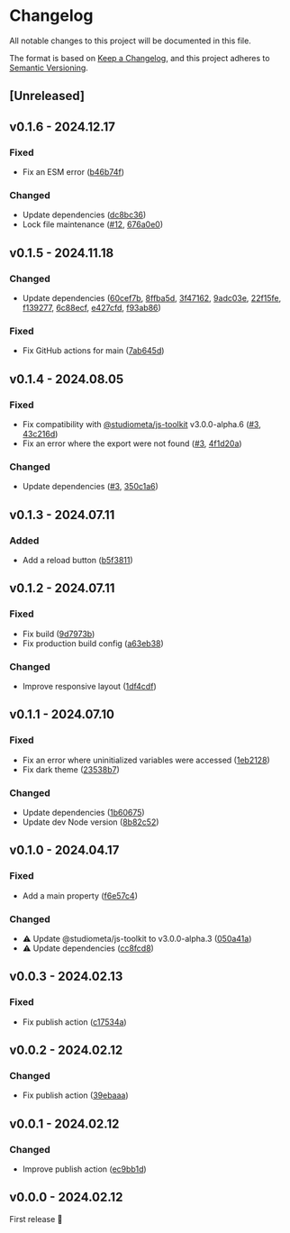# Changelog

All notable changes to this project will be documented in this file.

The format is based on [Keep a Changelog](https://keepachangelog.com/en/1.0.0/), and this project adheres to [Semantic Versioning](https://semver.org/spec/v2.0.0.html).

## [Unreleased]

## v0.1.6 - 2024.12.17

### Fixed

- Fix an ESM error ([b46b74f](https://github.com/studiometa/playground/commit/b46b74f))

### Changed

- Update dependencies ([dc8bc36](https://github.com/studiometa/playground/commit/dc8bc36))
- Lock file maintenance ([#12](https://github.com/studiometa/playground/pull/12), [676a0e0](https://github.com/studiometa/playground/commit/676a0e0))

## v0.1.5 - 2024.11.18

### Changed

- Update dependencies ([60cef7b](https://github.com/studiometa/playground/commit/60cef7b), [8ffba5d](https://github.com/studiometa/playground/commit/8ffba5d), [3f47162](https://github.com/studiometa/playground/commit/3f47162), [9adc03e](https://github.com/studiometa/playground/commit/9adc03e), [22f15fe](https://github.com/studiometa/playground/commit/22f15fe), [f139277](https://github.com/studiometa/playground/commit/f139277), [6c88ecf](https://github.com/studiometa/playground/commit/6c88ecf), [e427cfd](https://github.com/studiometa/playground/commit/e427cfd), [f93ab86](https://github.com/studiometa/playground/commit/f93ab86))

### Fixed

- Fix GitHub actions for main ([7ab645d](https://github.com/studiometa/playground/commit/7ab645d))

## v0.1.4 - 2024.08.05

### Fixed

- Fix compatibility with [@studiometa/js-toolkit](https://github.com/studiometa/js-toolkit) v3.0.0-alpha.6 ([#3](https://github.com/studiometa/playground/pull/3), [43c216d](https://github.com/studiometa/playground/commit/43c216d))
- Fix an error where the export were not found ([#3](https://github.com/studiometa/playground/pull/3), [4f1d20a](https://github.com/studiometa/playground/commit/4f1d20a))

### Changed

- Update dependencies ([#3](https://github.com/studiometa/playground/pull/3), [350c1a6](https://github.com/studiometa/playground/commit/350c1a6))

## v0.1.3 - 2024.07.11

### Added

- Add a reload button ([b5f3811](https://github.com/studiometa/playground/commit/b5f3811))

## v0.1.2 - 2024.07.11

### Fixed

- Fix build ([9d7973b](https://github.com/studiometa/playground/commit/9d7973b))
- Fix production build config ([a63eb38](https://github.com/studiometa/playground/commit/a63eb38))

### Changed

- Improve responsive layout ([1df4cdf](https://github.com/studiometa/playground/commit/1df4cdf))

## v0.1.1 - 2024.07.10

### Fixed

- Fix an error where uninitialized variables were accessed ([1eb2128](https://github.com/studiometa/playground/commit/1eb2128))
- Fix dark theme ([23538b7](https://github.com/studiometa/playground/commit/23538b7))

### Changed

- Update dependencies ([1b60675](https://github.com/studiometa/playground/commit/1b60675))
- Update dev Node version ([8b82c52](https://github.com/studiometa/playground/commit/8b82c52))

## v0.1.0 - 2024.04.17

### Fixed

- Add a main property ([f6e57c4](https://github.com/studiometa/playground/commit/f6e57c4))

### Changed

- ⚠️ Update @studiometa/js-toolkit to v3.0.0-alpha.3 ([050a41a](https://github.com/studiometa/playground/commit/050a41a))
- ⚠️ Update dependencies ([cc8fcd8](https://github.com/studiometa/playground/commit/cc8fcd8))

## v0.0.3 - 2024.02.13

### Fixed

- Fix publish action ([c17534a](https://github.com/studiometa/playground/commit/c17534a))

## v0.0.2 - 2024.02.12

### Changed

- Fix publish action ([39ebaaa](https://github.com/studiometa/playground/commit/39ebaaa))

## v0.0.1 - 2024.02.12

### Changed

- Improve publish action ([ec9bb1d](https://github.com/studiometa/playground/commit/ec9bb1d))

## v0.0.0 - 2024.02.12

First release 🎉
